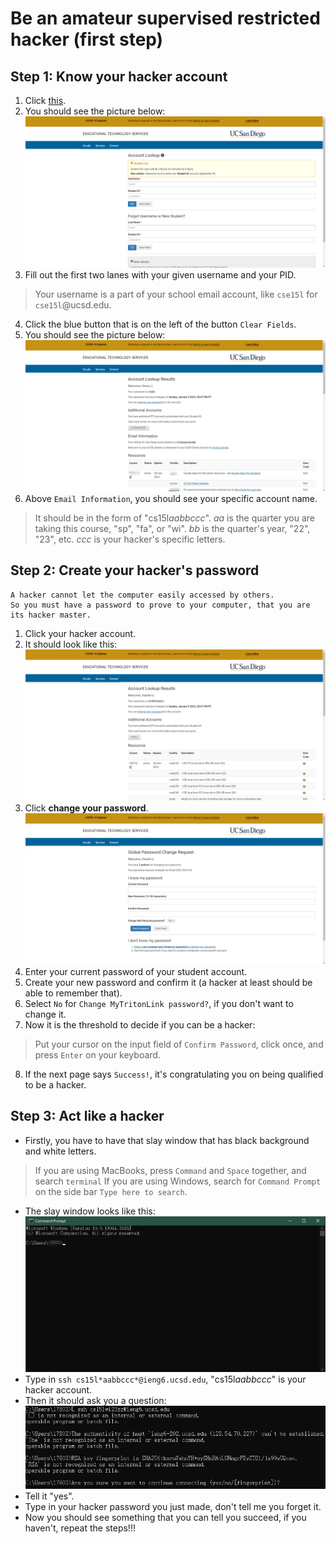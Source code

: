 # Be an amateur supervised restricted hacker (first step)
## Step 1: Know your hacker account
1. Click [this](https://sdacs.ucsd.edu/~icc/index.php).
2. You should see the picture below:
![Image](AccountLookup.png)
3. Fill out the first two lanes with your given username and your PID.
> Your username is a part of your school email account, like `cse15l` for `cse15l`@ucsd.edu.
4. Click the blue button that is on the left of the button `Clear Fields`.
5. You should see the picture below:
![Image](Results.png)
6. Above `Email Information`, you should see your specific account name. 
> It should be in the form of "cs15l*aabbccc*". *aa* is the quarter you are taking this course, "sp", "fa", or "wi". *bb* is the quarter's year, "22", "23", etc. *ccc* is your hacker's specific letters.
## Step 2: Create your hacker's password
```
A hacker cannot let the computer easily accessed by others.
So you must have a password to prove to your computer, that you are its hacker master.
```
1. Click your hacker account.
2. It should look like this:
![Image](pageB4Change.png)
3. Click **change your password**.
![Image](Change.png)
4. Enter your current password of your student account.
5. Create your new password and confirm it (a hacker at least should be able to remember that).
6. Select `No` for `Change MyTritonLink password?`, if you don't want to change it.
7. Now it is the threshold to decide if you can be a hacker:
> Put your cursor on the input field of `Confirm Password`, click once, and press `Enter` on your keyboard.
8. If the next page says `Success!`, it's congratulating you on being qualified to be a hacker.
## Step 3: Act like a hacker
* Firstly, you have to have that slay window that has black background and white letters.
> If you are using MacBooks, press `Command` and `Space` together, and search `terminal`
> If you are using Windows, search for `Command Prompt` on the side bar `Type here to search`.
* The slay window looks like this:
![Image](window.png)
* Type in `ssh cs15l*aabbccc*@ieng6.ucsd.edu`, "cs15l*aabbccc*" is your hacker account.
* Then it should ask you a question:
![Image](question.png)
* Tell it "yes".
* Type in your hacker password you just made, don't tell me you forget it.
* Now you should see something that you can tell you succeed, if you haven't, repeat the steps!!!
